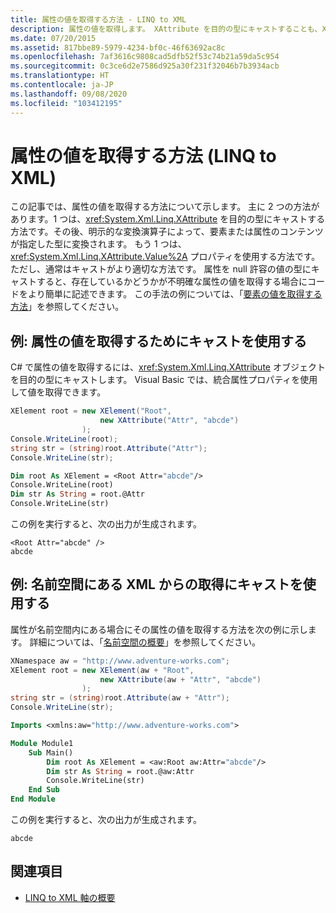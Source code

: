 ```yaml
---
title: 属性の値を取得する方法 - LINQ to XML
description: 属性の値を取得します。 XAttribute を目的の型にキャストすることも、XAttribute.Value プロパティを使用することもできます。
ms.date: 07/20/2015
ms.assetid: 817bbe89-5979-4234-bf0c-46f63692ac8c
ms.openlocfilehash: 7af3616c9808cad5dfb52f53c74b21a59da5c954
ms.sourcegitcommit: 0c3ce6d2e7586d925a30f231f32046b7b3934acb
ms.translationtype: HT
ms.contentlocale: ja-JP
ms.lasthandoff: 09/08/2020
ms.locfileid: "103412195"
---
```

# <a name="how-to-retrieve-the-value-of-an-attribute-linq-to-xml"></a>属性の値を取得する方法 (LINQ to XML)

この記事では、属性の値を取得する方法について示します。 主に 2 つの方法があります。1 つは、<xref:System.Xml.Linq.XAttribute> を目的の型にキャストする方法です。その後、明示的な変換演算子によって、要素または属性のコンテンツが指定した型に変換されます。 もう 1 つは、<xref:System.Xml.Linq.XAttribute.Value%2A> プロパティを使用する方法です。 ただし、通常はキャストがより適切な方法です。 属性を null 許容の値の型にキャストすると、存在しているかどうかが不明確な属性の値を取得する場合にコードをより簡単に記述できます。 この手法の例については、「[要素の値を取得する方法](retrieve-value-element.md)」を参照してください。

## <a name="example-use-a-cast-to-retrieve-the-value-of-an-attribute"></a>例: 属性の値を取得するためにキャストを使用する

C# で属性の値を取得するには、<xref:System.Xml.Linq.XAttribute> オブジェクトを目的の型にキャストします。 Visual Basic では、統合属性プロパティを使用して値を取得できます。

```csharp
XElement root = new XElement("Root",
                    new XAttribute("Attr", "abcde")
                );
Console.WriteLine(root);
string str = (string)root.Attribute("Attr");
Console.WriteLine(str);
```

```vb
Dim root As XElement = <Root Attr="abcde"/>
Console.WriteLine(root)
Dim str As String = root.@Attr
Console.WriteLine(str)
```

この例を実行すると、次の出力が生成されます。

```output
<Root Attr="abcde" />
abcde
```

## <a name="example-use-a-cast-to-retrieve-from-xml-thats-in-a-namespace"></a>例: 名前空間にある XML からの取得にキャストを使用する

属性が名前空間内にある場合にその属性の値を取得する方法を次の例に示します。 詳細については、「[名前空間の概要](namespaces-overview.md)」を参照してください。

```csharp
XNamespace aw = "http://www.adventure-works.com";
XElement root = new XElement(aw + "Root",
                    new XAttribute(aw + "Attr", "abcde")
                );
string str = (string)root.Attribute(aw + "Attr");
Console.WriteLine(str);
```

```vb
Imports <xmlns:aw="http://www.adventure-works.com">

Module Module1
    Sub Main()
        Dim root As XElement = <aw:Root aw:Attr="abcde"/>
        Dim str As String = root.@aw:Attr
        Console.WriteLine(str)
    End Sub
End Module
```

この例を実行すると、次の出力が生成されます。

```output
abcde
```

## <a name="see-also"></a>関連項目

- [LINQ to XML 軸の概要](linq-xml-axes-overview.md)
